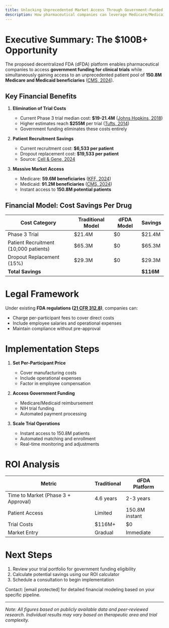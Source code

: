 ```yaml
---
title: Unlocking Unprecedented Market Access Through Government-Funded Clinical Trials
description: How pharmaceutical companies can leverage Medicare/Medicaid funding to dramatically reduce R&D costs while accessing the entire US market.
---
```


# Executive Summary: The $100B+ Opportunity

The proposed decentralized FDA (dFDA) platform enables pharmaceutical companies to access **government funding for clinical trials** while simultaneously gaining access to an unprecedented patient pool of **150.8M Medicare and Medicaid beneficiaries** ([CMS, 2024](https://www.cms.gov/data-research/statistics-trends-and-reports/national-health-expenditure-data/nhe-fact-sheet)).

## Key Financial Benefits

1. **Elimination of Trial Costs**
   - Current Phase 3 trial median cost: **$19-21.4M** ([Johns Hopkins, 2018](https://publichealth.jhu.edu/2018/cost-of-clinical-trials-for-new-drug-FDA-approval-are-fraction-of-total-tab))
   - Higher estimates reach **$255M** per trial ([Tufts, 2014](https://www.appliedclinicaltrialsonline.com/view/new-research-emerges-challenge-steep-costs-clinical-trials))
   - Government funding eliminates these costs entirely

2. **Patient Recruitment Savings**
   - Current recruitment cost: **$6,533 per patient** 
   - Dropout replacement cost: **$19,533 per patient**
   - Source: [Cell & Gene, 2024](https://www.cellandgene.com/doc/clinical-trial-recruitment-0001)
   
3. **Massive Market Access**
   - Medicare: **59.6M beneficiaries** ([KFF, 2024](https://www.kff.org/medicare/issue-brief/a-snapshot-of-sources-of-coverage-among-medicare-beneficiaries/))
   - Medicaid: **91.2M beneficiaries** ([CMS, 2024](https://www.cms.gov/data-research/statistics-trends-and-reports/national-health-expenditure-data/nhe-fact-sheet))
   - Instant access to **150.8M potential patients**

## Financial Model: Cost Savings Per Drug

| Cost Category | Traditional Model | dFDA Model | Savings |
|--------------|------------------|------------|---------|
| Phase 3 Trial | $21.4M | $0 | $21.4M |
| Patient Recruitment (10,000 patients) | $65.3M | $0 | $65.3M |
| Dropout Replacement (15%) | $29.3M | $0 | $29.3M |
| **Total Savings** | | | **$116M** |

# Legal Framework

Under existing **FDA regulations ([21 CFR 312.8](https://www.ecfr.gov/current/title-21/chapter-I/subchapter-D/part-312/section-312.8))**, companies can:
- Charge per-participant fees to cover direct costs
- Include employee salaries and operational expenses
- Maintain compliance without pre-approval

# Implementation Steps

1. **Set Per-Participant Price**
   - Cover manufacturing costs
   - Include operational expenses
   - Factor in employee compensation
   
2. **Access Government Funding**
   - Medicare/Medicaid reimbursement
   - NIH trial funding
   - Automated payment processing

3. **Scale Trial Operations**
   - Instant access to 150.8M patients
   - Automated matching and enrollment
   - Real-time monitoring and adjustments

# ROI Analysis

| Metric | Traditional | dFDA Platform |
|--------|------------|---------------|
| Time to Market (Phase 3 + Approval) | 4.6 years | 2-3 years |
| Patient Access | Limited | 150.8M instant |
| Trial Costs | $116M+ | $0 |
| Market Entry | Gradual | Immediate |

# Next Steps

1. Review your trial portfolio for government funding eligibility
2. Calculate potential savings using our ROI calculator
3. Schedule a consultation to begin implementation

Contact: [email protected] for detailed financial modeling based on your specific pipeline.

---

*Note: All figures based on publicly available data and peer-reviewed research. Individual results may vary based on therapeutic area and trial complexity.*
